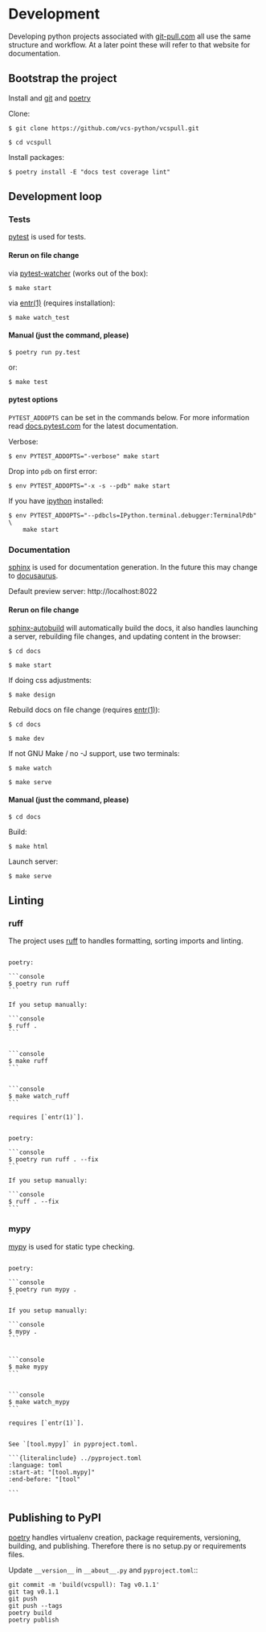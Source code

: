 # Development

Developing python projects associated with [git-pull.com] all use the same
structure and workflow. At a later point these will refer to that website for documentation.

[git-pull.com]: https://git-pull.com

## Bootstrap the project

Install and [git] and [poetry]

Clone:

```console
$ git clone https://github.com/vcs-python/vcspull.git
```

```console
$ cd vcspull
```

Install packages:

```console
$ poetry install -E "docs test coverage lint"
```

[installation documentation]: https://python-poetry.org/docs/#installation
[git]: https://git-scm.com/

## Development loop

### Tests

[pytest] is used for tests.

[pytest]: https://pytest.org/

#### Rerun on file change

via [pytest-watcher] (works out of the box):

```console
$ make start
```

via [entr(1)] (requires installation):

```console
$ make watch_test
```

[pytest-watcher]: https://github.com/olzhasar/pytest-watcher

#### Manual (just the command, please)

```console
$ poetry run py.test
```

or:

```console
$ make test
```

#### pytest options

`PYTEST_ADDOPTS` can be set in the commands below. For more
information read [docs.pytest.com] for the latest documentation.

[docs.pytest.com]: https://docs.pytest.org/

Verbose:

```console
$ env PYTEST_ADDOPTS="-verbose" make start
```

Drop into `pdb` on first error:

```console
$ env PYTEST_ADDOPTS="-x -s --pdb" make start
```

If you have [ipython] installed:

```console
$ env PYTEST_ADDOPTS="--pdbcls=IPython.terminal.debugger:TerminalPdb" \
    make start
```

[ipython]: https://ipython.org/

### Documentation

[sphinx] is used for documentation generation. In the future this may change to
[docusaurus].

Default preview server: http://localhost:8022

[sphinx]: https://www.sphinx-doc.org/
[docusaurus]: https://docusaurus.io/

#### Rerun on file change

[sphinx-autobuild] will automatically build the docs, it also handles launching
a server, rebuilding file changes, and updating content in the browser:

```console
$ cd docs
```

```console
$ make start
```

If doing css adjustments:

```console
$ make design
```

[sphinx-autobuild]: https://github.com/executablebooks/sphinx-autobuild

Rebuild docs on file change (requires [entr(1)]):

```console
$ cd docs
```

```console
$ make dev
```

If not GNU Make / no -J support, use two terminals:

```console
$ make watch
```

```console
$ make serve
```

#### Manual (just the command, please)

```console
$ cd docs
```

Build:

```console
$ make html
```

Launch server:

```console
$ make serve
```

## Linting

### ruff

The project uses [ruff] to handles formatting, sorting imports and linting.

````{tab} Command

poetry:

```console
$ poetry run ruff
```

If you setup manually:

```console
$ ruff .
```

````

````{tab} make

```console
$ make ruff
```

````

````{tab} Watch

```console
$ make watch_ruff
```

requires [`entr(1)`].

````

````{tab} Fix files

poetry:

```console
$ poetry run ruff . --fix
```

If you setup manually:

```console
$ ruff . --fix
```

````

### mypy

[mypy] is used for static type checking.

````{tab} Command

poetry:

```console
$ poetry run mypy .
```

If you setup manually:

```console
$ mypy .
```

````

````{tab} make

```console
$ make mypy
```

````

````{tab} Watch

```console
$ make watch_mypy
```

requires [`entr(1)`].
````

````{tab} Configuration

See `[tool.mypy]` in pyproject.toml.

```{literalinclude} ../pyproject.toml
:language: toml
:start-at: "[tool.mypy]"
:end-before: "[tool"

```

````

## Publishing to PyPI

[poetry] handles virtualenv creation, package requirements, versioning,
building, and publishing. Therefore there is no setup.py or requirements files.

Update `__version__` in `__about__.py` and `pyproject.toml`::

    git commit -m 'build(vcspull): Tag v0.1.1'
    git tag v0.1.1
    git push
    git push --tags
    poetry build
    poetry publish

[poetry]: https://python-poetry.org/
[entr(1)]: http://eradman.com/entrproject/
[`entr(1)`]: http://eradman.com/entrproject/
[ruff]: https://ruff.rs
[mypy]: http://mypy-lang.org/
